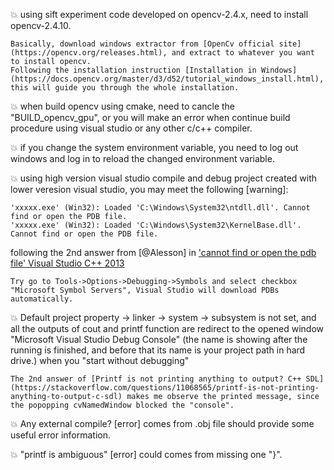 :collision: using sift experiment code developed on opencv-2.4.x, need to install opencv-2.4.10.

	Basically, download windows extractor from [OpenCv official site](https://opencv.org/releases.html), and extract to whatever you want to install opencv.
	Following the installation instruction [Installation in Windows](https://docs.opencv.org/master/d3/d52/tutorial_windows_install.html), this will guide you through the whole installation.

:collision: when build opencv using cmake, need to cancle the "BUILD_opencv_gpu", or you will make an error when continue build procedure using visual studio or any other c/c++ compiler.

:collision: if you change the system environment variable, you need to log out windows and log in to reload the changed environment variable.

:collision: using high version visual studio compile and debug project created with lower veresion visual studio, you may meet the following [warning]:

	'xxxxx.exe' (Win32): Loaded 'C:\Windows\System32\ntdll.dll'. Cannot find or open the PDB file.
	'xxxxx.exe' (Win32): Loaded 'C:\Windows\System32\KernelBase.dll'. Cannot find or open the PDB file.

following the 2nd answer from [@Alesson] in ['cannot find or open the pdb file' Visual Studio C++ 2013
](https://stackoverflow.com/questions/28381361/cannot-find-or-open-the-pdb-file-visual-studio-c-2013)

	Try go to Tools->Options->Debugging->Symbols and select checkbox "Microsoft Symbol Servers", Visual Studio will download PDBs automatically.

:collision: Default project property -> linker -> system -> subsystem is not set, and all the outputs of cout and printf function are redirect to the opened window "Microsoft Visual Studio Debug Console" (the name is showing after the running is finished, and before that its name is your project path in hard drive.) when you "start without debugging"

	The 2nd answer of [Printf is not printing anything to output? C++ SDL](https://stackoverflow.com/questions/11068565/printf-is-not-printing-anything-to-output-c-sdl) makes me observe the printed message, since the popopping cvNamedWindow blocked the "console".

:collision: Any external compile? [error] comes from .obj file should provide some useful error information.

:collision: "printf is ambiguous" [error] could comes from missing one "}".